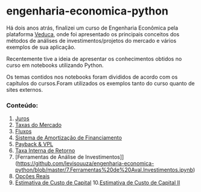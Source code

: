 # engenharia-economica-python

Há dois anos atrás, finalizei um curso de Engenharia Econômica pela plataforma [Veduca](https://play.veduca.org/curso-online-engenharia-economica), onde foi  apresentado os principais conceitos dos métodos de análises de investimentos/projetos do mercado e vários exemplos de sua aplicação.

Recentemente tive a ideia de apresentar os conhecimentos obtidos no curso em notebooks utilizando Python.

Os temas contidos nos notebooks foram divididos de acordo com os capítulos do cursos.Foram utilizados os exemplos tanto do curso quanto de sites externos.

### Conteúdo:

 1. [Juros](https://github.com/levisouuza/engenharia-economica-python/blob/master/1.Juros.ipynb)
 2. [Taxas do Mercado](https://github.com/levisouuza/engenharia-economica-python/blob/master/2.%20Taxas%20do%20Mercado.ipynb)
 3. [Fluxos](https://github.com/levisouuza/engenharia-economica-python/blob/master/3.Fluxos.ipynb)
 4. [Sistema de Amortização de Financiamento](https://github.com/levisouuza/engenharia-economica-python/blob/master/4.Sistema%20de%20Amortiza%C3%A7%C3%A3o%20de%20Financiamento.ipynb)
 5. [Payback & VPL](https://github.com/levisouuza/engenharia-economica-python/blob/master/5.Payback%20e%20VPL.ipynb)
 6. [Taxa Interna de Retorno](https://github.com/levisouuza/engenharia-economica-python/blob/master/6.Taxa%20Interna%20de%20Retorno.ipynb)
 7. [Ferramentas de Análise de Investimentos]](https://github.com/levisouuza/engenharia-economica-python/blob/master/7.Ferramentas%20de%20Aval.Investimentos.ipynb)
 8. [Opções Reais](https://github.com/levisouuza/engenharia-economica-python/blob/master/8.Op%C3%A7%C3%B5es%20Reais.ipynb)
 9. [Estimativa de Custo de Capital](https://github.com/levisouuza/engenharia-economica-python/blob/master/9.Estimativa%20do%20custo%20de%20capital.ipynb)
 10.[Estimativa de Custo de Capital II](https://github.com/levisouuza/engenharia-economica-python/blob/master/10.Estimativa%20do%20custo%20de%20capital.ipynb)


